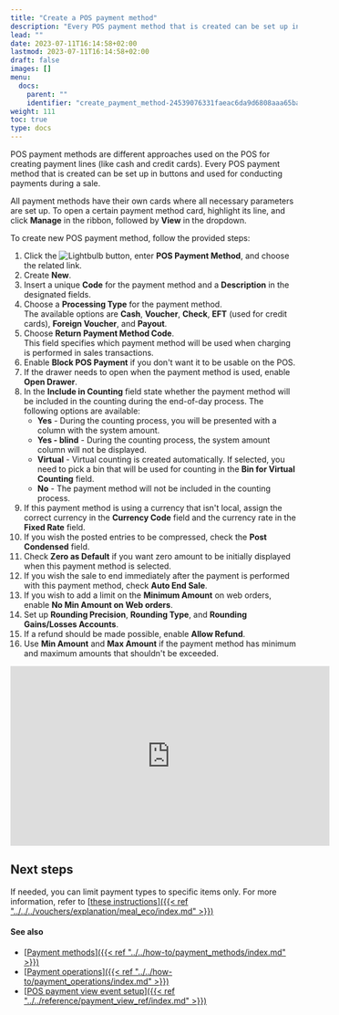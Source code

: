 ```yaml
---
title: "Create a POS payment method"
description: "Every POS payment method that is created can be set up in buttons and used for conducting payments during a sale."
lead: ""
date: 2023-07-11T16:14:58+02:00
lastmod: 2023-07-11T16:14:58+02:00
draft: false
images: []
menu:
  docs:
    parent: ""
    identifier: "create_payment_method-24539076331faeac6da9d6808aaa65ba"
weight: 111
toc: true
type: docs
---
```


POS payment methods are different approaches used on the POS for creating payment lines (like cash and credit cards). Every POS payment method that is created can be set up in buttons and used for conducting payments during a sale.

All payment methods have their own cards where all necessary parameters are set up. To open a certain payment method card, highlight its line, and click **Manage** in the ribbon, followed by **View** in the dropdown. 

To create new POS payment method, follow the provided steps:

1. Click the ![Lightbulb](Lightbulb_icon.PNG) button, enter **POS Payment Method**, and choose the related link. 
2. Create **New**.
3. Insert a unique **Code** for the payment method and a **Description** in the designated fields.
4. Choose a **Processing Type** for the payment method.      
   The available options are **Cash**, **Voucher**, **Check**, **EFT** (used for credit cards), **Foreign Voucher**, and **Payout**.
5. Choose **Return Payment Method Code**.    
   This field specifies which payment method will be used when charging is performed in sales transactions.
6. Enable **Block POS Payment** if you don't want it to be usable on the POS.
7. If the drawer needs to open when the payment method is used, enable **Open Drawer**.
8. In the **Include in Counting** field state whether the payment method will be included in the counting during the end-of-day process. The following options are available:
   - **Yes** - During the counting process, you will be presented with a column with the system amount.
   - **Yes - blind** - During the counting process, the system amount column will not be displayed.
   - **Virtual** - Virtual counting is created automatically. If selected, you need to pick a bin that will be used for counting in the **Bin for Virtual Counting** field.
   - **No** - The payment method will not be included in the counting process.
9. If this payment method is using a currency that isn't local, assign the correct currency in the **Currency Code** field and the currency rate in the **Fixed Rate** field.
10. If you wish the posted entries to be compressed, check the **Post Condensed** field.
11. Check **Zero as Default** if you want zero amount to be initially displayed when this payment method is selected.
12. If you wish the sale to end immediately after the payment is performed with this payment method, check **Auto End Sale**.
13. If you wish to add a limit on the **Minimum Amount** on web orders, enable **No Min Amount on Web orders**.
14. Set up **Rounding Precision**, **Rounding Type**, and **Rounding Gains/Losses Accounts**.
15. If a refund should be made possible, enable **Allow Refund**.
16. Use **Min Amount** and **Max Amount** if the payment method has minimum and maximum amounts that shouldn't be exceeded.

<iframe width="560" height="315" src="https://www.youtube.com/embed/czGJ2OqvsNw" title="YouTube video player" frameborder="0" allow="accelerometer; autoplay; clipboard-write; encrypted-media; gyroscope; picture-in-picture; web-share" allowfullscreen></iframe>

## Next steps

If needed, you can limit payment types to specific items only. For more information, refer to [<ins>these instructions<ins>]({{< ref "../../../vouchers/explanation/meal_eco/index.md" >}})

#### See also

- [<ins>Payment methods<ins>]({{< ref "../../how-to/payment_methods/index.md" >}})
- [<ins>Payment operations<ins>]({{< ref "../../how-to/payment_operations/index.md" >}})
- [<ins>POS payment view event setup<ins>]({{< ref "../../reference/payment_view_ref/index.md" >}})